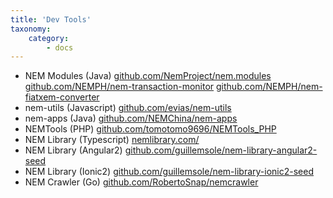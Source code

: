 ```yaml
---
title: 'Dev Tools'
taxonomy:
    category:
        - docs
---
```


* NEM Modules (Java)
	[github.com/NemProject/nem.modules](https://github.com/NemProject/nem.modules)
  [github.com/NEMPH/nem-transaction-monitor](https://github.com/NEMPH/nem-transaction-monitor)
  [github.com/NEMPH/nem-fiatxem-converter](https://github.com/NEMPH/nem-fiatxem-converter)
* nem-utils (Javascript)
	[github.com/evias/nem-utils](https://github.com/evias/nem-utils)
* nem-apps (Java)
	[github.com/NEMChina/nem-apps](https://github.com/NEMChina/nem-apps)
* NEMTools (PHP)
	[github.com/tomotomo9696/NEMTools_PHP](https://github.com/tomotomo9696/NEMTools_PHP)
* NEM Library (Typescript)
	[nemlibrary.com/](https://nemlibrary.com/)
* NEM Library (Angular2)
	[github.com/guillemsole/nem-library-angular2-seed](https://github.com/guillemsole/nem-library-angular2-seed)
* NEM Library (Ionic2) 
	[github.com/guillemsole/nem-library-ionic2-seed](https://github.com/guillemsole/nem-library-ionic2-seed)
* NEM Crawler (Go)
	[github.com/RobertoSnap/nemcrawler](https://github.com/RobertoSnap/nemcrawler)
